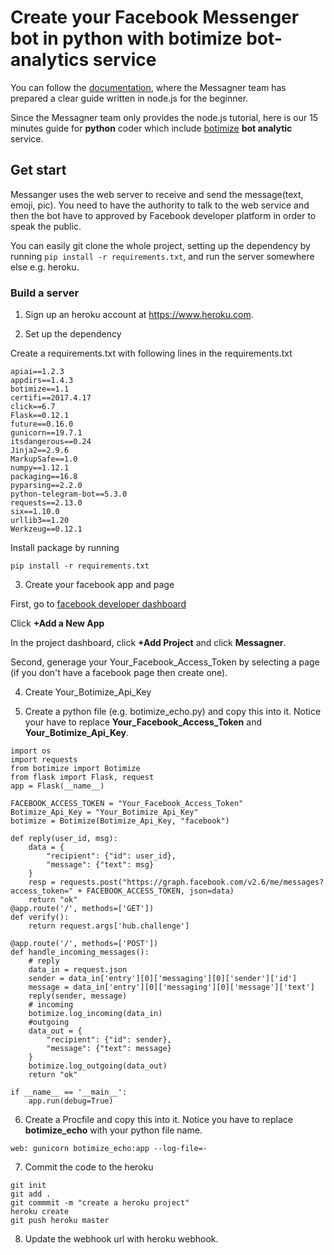 # Create your Facebook Messenger bot in python with botimize bot-analytics service

You can follow the [documentation](https://developers.facebook.com/docs/messenger-platform/guides/quick-start), where the Messagner team has prepared a clear guide written in node.js for the beginner.

Since the Messagner team only provides the node.js tutorial, here is our 15 minutes guide for **python** coder which include [botimize](http://www.botimize.io) **bot analytic** service.

## Get start

Messanger uses the web server to receive and send the message(text, emoji, pic). You need to have the authority to talk to the web service and then the bot have to approved by Facebook developer platform in order to speak the public.

You can easily git clone the whole project, setting up the dependency by running ```pip install -r requirements.txt```, and run the server somewhere else e.g. heroku.

### Build a server 
1. Sign up an heroku account at https://www.heroku.com.

2. Set up the dependency

Create a requirements.txt with following lines in the requirements.txt
```
apiai==1.2.3
appdirs==1.4.3
botimize==1.1
certifi==2017.4.17
click==6.7
Flask==0.12.1
future==0.16.0
gunicorn==19.7.1
itsdangerous==0.24
Jinja2==2.9.6
MarkupSafe==1.0
numpy==1.12.1
packaging==16.8
pyparsing==2.2.0
python-telegram-bot==5.3.0
requests==2.13.0
six==1.10.0
urllib3==1.20
Werkzeug==0.12.1
```

Install package by running
```
pip install -r requirements.txt
```

3. Create your facebook app and page

First, go to [facebook developer dashboard](https://developers.facebook.com/apps)

Click **+Add a New App**

In the project dashboard, click **+Add Project** and click **Messagner**.

Second, generage your Your_Facebook_Access_Token by selecting a page (if you don't have a facebook page then create one).

4. Create Your_Botimize_Api_Key


5. Create a python file (e.g. botimize_echo.py) and copy this into it. Notice your have to replace **Your_Facebook_Access_Token** and **Your_Botimize_Api_Key**.

```
import os
import requests
from botimize import Botimize 
from flask import Flask, request
app = Flask(__name__)
 
FACEBOOK_ACCESS_TOKEN = "Your_Facebook_Access_Token"
Botimize_Api_Key = "Your_Botimize_Api_Key"
botimize = Botimize(Botimize_Api_Key, "facebook")
 
def reply(user_id, msg):
    data = {
        "recipient": {"id": user_id},
        "message": {"text": msg}
    }
    resp = requests.post("https://graph.facebook.com/v2.6/me/messages?access_token=" + FACEBOOK_ACCESS_TOKEN, json=data)
    return "ok"
@app.route('/', methods=['GET'])
def verify():
    return request.args['hub.challenge']
 
@app.route('/', methods=['POST'])
def handle_incoming_messages():
    # reply
    data_in = request.json
    sender = data_in['entry'][0]['messaging'][0]['sender']['id']
    message = data_in['entry'][0]['messaging'][0]['message']['text']
    reply(sender, message)
    # incoming
    botimize.log_incoming(data_in)
    #outgoing
    data_out = {
        "recipient": {"id": sender},
        "message": {"text": message}
    }
    botimize.log_outgoing(data_out)
    return "ok"
 
if __name__ == '__main__':
    app.run(debug=True)
```

6. Create a Procfile and copy this into it. Notice you have to replace **botimize_echo** with your python file name.
```
web: gunicorn botimize_echo:app --log-file=-
```

7. Commit the code to the heroku
```
git init
git add .
git commmit -m "create a heroku project"
heroku create
git push heroku master
```

8. Update the webhook url with heroku webhook.
